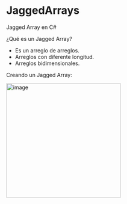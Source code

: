 # JaggedArrays

Jagged Array en C#

¿Qué es un Jagged Array?

- Es un arreglo de arreglos.
- Arreglos con diferente longitud.
- Arreglos bidimensionales.

Creando un Jagged Array:

<img width="304" alt="image" src="https://github.com/MARSFOREVER472/JaggedArrays/assets/69094327/647ec718-57cb-4239-bb18-b9e6a61fe13e">

